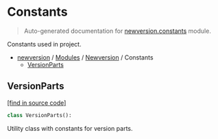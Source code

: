 # Constants

> Auto-generated documentation for [newversion.constants](https://github.com/vemel/newversion/blob/master/newversion/constants.py) module.

Constants used in project.

- [newversion](../README.md#newversion---your-version-manager) / [Modules](../MODULES.md#newversion-modules) / [Newversion](index.md#newversion) / Constants
    - [VersionParts](#versionparts)

## VersionParts

[[find in source code]](https://github.com/vemel/newversion/blob/master/newversion/constants.py#L6)

```python
class VersionParts():
```

Utility class with constants for version parts.
